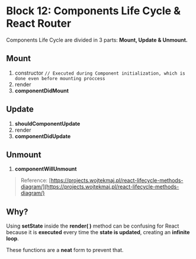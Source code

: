 # Block 12: Components Life Cycle & React Router

Components Life Cycle are divided in 3 parts: **Mount, Update & Unmount.**

## Mount

1. constructor `// Executed during Component initialization, which is done even before mounting proccess`
2. render
3. **componentDidMount**

## Update

1. **shouldComponentUpdate**
2. render
3. **componentDidUpdate**

## **Unmount**

1. **componentWillUnmount**

> Reference: [https://projects.wojtekmaj.pl/react-lifecycle-methods-diagram/](https://projects.wojtekmaj.pl/react-lifecycle-methods-diagram/)
> 

## Why?

Using **setState** inside the **render( )** method can be confusing for React because it is **executed** every time the **state is updated**, creating an **infinite loop**.

These functions are a **neat** form to prevent that.